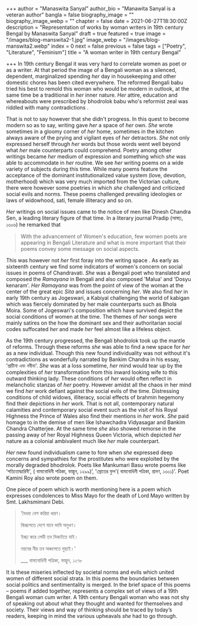 +++
author = "Manaswita Sanyal"
author_bio = "Manawita Sanyal is a veteran author"
bangla = false
biography_image = ""
biography_image_webp = ""
chapter = false
date = 2021-06-27T18:30:00Z
description = "Representation of works by woman writers in 19th century Bengal by Manaswita Sanyal"
draft = true
featured = true
image = "/images/blog-manswita2-1.jpg"
image_webp = "/images/blog-manswita2.webp"
index = 0
next = false
previous = false
tags = ["Poetry", "Literature", "Feminism"]
title = "A woman writer in 19th century Bengal"

+++
In 19th century Bengal it was very hard to correlate women as poet or as a writer. At that period the image of a Bengali woman as a silenced, dependent, marginalized spending _her_ day in housekeeping and other domestic chores has been cited everywhere. The reformed Bengali babu tried his best to remold this woman who would be modern in outlook, at the same time be a traditional in _her_ inner nature. _Her_ attire, education and whereabouts were prescribed by bhodrolok babu who's reformist zeal was riddled with many contradictions .

That is not to say however that she didn't progress. In this quest to become modern so as to say, writing gave _her_ a space of _her_ own. _She_ wrote sometimes in a gloomy corner of _her_ home, sometimes in the kitchen always aware of the prying and vigilant eyes of _her_ detractors. _She_ not only expressed herself through _her_ words but those words went well beyond what _her_ male counterparts could comprehend. Poetry among other writings became _her_ medium of expression and something which _she_ was able to accommodate in _her_ routine. We see _her_ writing poems on a wide variety of subjects during this time. While many poems feature the acceptance of the dominant institutionalized value system (love, devotion, motherhood) which was very much imported from the Victorian culture, there were however some poetries in which _she_ challenged and criticized social evils and norms. These poems challenged prevailing ideologies or laws of widowhood, sati, female illiteracy and so on.

_Her_ writings on social issues came to the notice of men like Dinesh Chandra Sen, a leading literary figure of that time. In a literary journal Pradip (আষাঢ়, ১৩০৬) he remarked that

> With the advancement of Women's education, few women poets are appearing in Bengali Literature and what is more important that their poems convey some message on social aspects.

This was however not _her_ first foray into the writing space . As early as sixteenth century we find some indicators of women's concern on social issues in poems of Chandravati. _She_ was a Bengali poet who translated and composed the _Ramayana_ in Bengali and also composed 'Malua' and 'Dosyu kenaram'. _Her Ramayana_ was from the point of view of the woman at the center of the great epic _Sita_ and issues concerning _her_. We also find _her_ in early 19th century as Jogeswari, a Kabiyal challenging the world of kabigan which was fiercely dominated by her male counterparts such as Bhola Moira. Some of Jogeswari's composition which have survived depict the social conditions of women at the time. The themes of _her_ songs were mainly satires on the how the dominant sex and their authoritarian social codes suffocated _her_ and made _her_ feel almost like a lifeless object.

As the 19th century progressed, the Bengali bhodrolok took up the mantle of reforms. Through these reforms _she_ was able to find a new space for _her_ as a new individual. Though this new found individuality was not without it's contradictions as wonderfully narrated by Bankim Chandra in his essay, 'প্রাচীনা এবং নবীনা'. _She_ was at a loss sometime, _her_ mind would tear up by the complexities of _her_ transformation from this inward looking wife to this outward thinking lady. These conditions of _her_ would often reflect in melancholic stanzas of _her_ poetry. However amidst all the chaos in her mind we find _her_ work defiant against the social evils of the time. Distressing conditions of child widows, illiteracy, social effects of brahmin hegemony find their depictions in _her_ work. That is not all, contemporary natural calamities and contemporary social event such as the visit of his Royal Highness the Prince of Wales also find their mentions in _her_ work. _She_ paid homage to in the demise of men like Ishawchadra Vidyasagar and Bankim Chandra Chatterjee. At the same time _she_ also showed remorse in the passing away of her Royal Highness Queen Victoria, which depicted _her_ nature as a colonial ambivalent much like _her_ male counterpart.

_Her_ new found individualism came to fore when _she_ expressed deep concerns and sympathies for the prostitutes who were exploited by the morally degraded bhodrolok. Poets like Mankumari Basu wrote poems like ‘পতিতোদ্ধারিনী', ( বামাবোধিনী পত্রিকা, ফাল্গুন, ১২৯৯)’, 'স্রোতের ফুল'( বামাবোধিনী পত্রিকা, শ্রাবণ, ১৩০১)'. Poet Kamini Roy also wrote poem on them.

One piece of poem which is worth mentioning here is a poem which expresses condolences to Miss Mayo for the death of Lord Mayo written by Smt. Lakhsmimani Debi.

> ‘বৈধব্য বেশ করিয়া ধারণ। 
>
> কিরূপেতে দেশে যাবে ভাবি অনুখণ।
>
> ইচ্ছা করে লেডী তব নিকটেতে যাই।
>
> নয়নের নীর তব অঞ্চলেতে মুছাই।'
>
>  ___ বামাবোধিনী পত্রিকা, ফাল্গুন, ১২৭৮

It is these miseries inflected by societal norms and evils which united women of different social strata. In this poems the boundaries between social politics and sentimentality is merged. In the brief space of this poems – poems if added together, represents a complex set of views of a 19th Bengali woman cum writer. A 19th century Bengali woman who was not shy of speaking out about what they thought and wanted for themselves and society. Their views and way of thinking should be traced by today’s readers, keeping in mind the various upheavals _she_ had to go through.